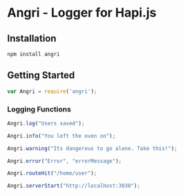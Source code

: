 # Angri - Logger for Hapi.js

## Installation

    npm install angri

## Getting Started

```js
var Angri = require('angri');
```

### Logging Functions

```js
Angri.log("Users saved");

Angri.info("You left the oven on");

Angri.warning("Its dangerous to go alone. Take this!");

Angri.error("Error", "errorMessage");

Angri.routeHit("/home/user");

Angri.serverStart("http://localhost:3030");
```
